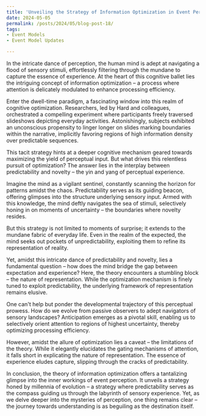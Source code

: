 ```yaml
---
title: 'Unveiling the Strategy of Information Optimization in Event Perception'
date: 2024-05-05
permalink: /posts/2024/05/blog-post-18/
tags:
- Event Models
- Event Model Updates

---
```


In the intricate dance of perception, the human mind is adept at navigating a flood of sensory stimuli, effortlessly filtering through the mundane to capture the essence of experience. At the heart of this cognitive ballet lies the intriguing concept of information optimization – a process where attention is delicately modulated to enhance processing efficiency.

Enter the dwell-time paradigm, a fascinating window into this realm of cognitive optimization. Researchers, led by Hard and colleagues, orchestrated a compelling experiment where participants freely traversed slideshows depicting everyday activities. Astonishingly, subjects exhibited an unconscious propensity to linger longer on slides marking boundaries within the narrative, implicitly favoring regions of high information density over predictable sequences.

This tacit strategy hints at a deeper cognitive mechanism geared towards maximizing the yield of perceptual input. But what drives this relentless pursuit of optimization? The answer lies in the interplay between predictability and novelty – the yin and yang of perceptual experience.

Imagine the mind as a vigilant sentinel, constantly scanning the horizon for patterns amidst the chaos. Predictability serves as its guiding beacon, offering glimpses into the structure underlying sensory input. Armed with this knowledge, the mind deftly navigates the sea of stimuli, selectively honing in on moments of uncertainty – the boundaries where novelty resides.

But this strategy is not limited to moments of surprise; it extends to the mundane fabric of everyday life. Even in the realm of the expected, the mind seeks out pockets of unpredictability, exploiting them to refine its representation of reality.

Yet, amidst this intricate dance of predictability and novelty, lies a fundamental question – how does the mind bridge the gap between expectation and experience? Here, the theory encounters a stumbling block – the nature of representation. While the optimization mechanism is finely tuned to exploit predictability, the underlying framework of representation remains elusive.

One can't help but ponder the developmental trajectory of this perceptual prowess. How do we evolve from passive observers to adept navigators of sensory landscapes? Anticipation emerges as a pivotal skill, enabling us to selectively orient attention to regions of highest uncertainty, thereby optimizing processing efficiency.

However, amidst the allure of optimization lies a caveat – the limitations of the theory. While it elegantly elucidates the gating mechanisms of attention, it falls short in explicating the nature of representation. The essence of experience eludes capture, slipping through the cracks of predictability.

In conclusion, the theory of information optimization offers a tantalizing glimpse into the inner workings of event perception. It unveils a strategy honed by millennia of evolution – a strategy where predictability serves as the compass guiding us through the labyrinth of sensory experience. Yet, as we delve deeper into the mysteries of perception, one thing remains clear – the journey towards understanding is as beguiling as the destination itself.